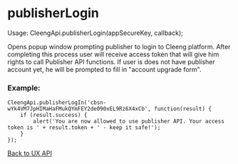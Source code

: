 publisherLogin
==============

Usage:
    CleengApi.publisherLogin(appSecureKey, callback);

Opens popup window prompting publisher to login to Cleeng platform. After completing this process user will
receive access token that will give him rights to call Publisher API functions.
If user is does not have publisher account yet, he will be prompted to fill in "account upgrade form".

### Example:

    CleengApi.publisherLogIn('cbsn-wYk4VM7JpHIMaHaFMukQYmFEY2de090xEL9Rz6X4xCb', function(result) {
        if (result.success) {
            alert('You are now allowed to use publisher API. Your access token is ' + result.token + ' - keep it safe!');
        }
    });

[Back to UX API](wiki/Reference/UX%20API)